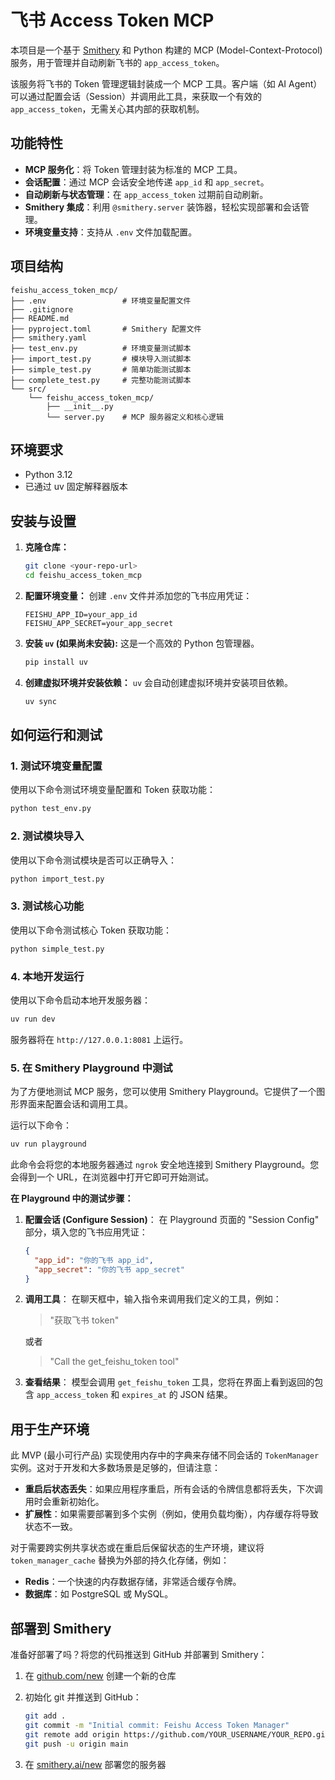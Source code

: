 # 飞书 Access Token MCP

本项目是一个基于 [Smithery](https://smithery.ai/) 和 Python 构建的 MCP (Model-Context-Protocol) 服务，用于管理并自动刷新飞书的 `app_access_token`。

该服务将飞书的 Token 管理逻辑封装成一个 MCP 工具。客户端（如 AI Agent）可以通过配置会话（Session）并调用此工具，来获取一个有效的 `app_access_token`，无需关心其内部的获取机制。

## 功能特性

- **MCP 服务化**：将 Token 管理封装为标准的 MCP 工具。
- **会话配置**：通过 MCP 会话安全地传递 `app_id` 和 `app_secret`。
- **自动刷新与状态管理**：在 `app_access_token` 过期前自动刷新。
- **Smithery 集成**：利用 `@smithery.server` 装饰器，轻松实现部署和会话管理。
- **环境变量支持**：支持从 `.env` 文件加载配置。

## 项目结构

```
feishu_access_token_mcp/
├── .env                 # 环境变量配置文件
├── .gitignore
├── README.md
├── pyproject.toml       # Smithery 配置文件
├── smithery.yaml
├── test_env.py          # 环境变量测试脚本
├── import_test.py       # 模块导入测试脚本
├── simple_test.py       # 简单功能测试脚本
├── complete_test.py     # 完整功能测试脚本
└── src/
    └── feishu_access_token_mcp/
        ├── __init__.py
        └── server.py    # MCP 服务器定义和核心逻辑
```

## 环境要求

- Python 3.12
- 已通过 uv 固定解释器版本

## 安装与设置

1. **克隆仓库：**
   ```bash
   git clone <your-repo-url>
   cd feishu_access_token_mcp
   ```

2. **配置环境变量：**
   创建 `.env` 文件并添加您的飞书应用凭证：
   ```env
   FEISHU_APP_ID=your_app_id
   FEISHU_APP_SECRET=your_app_secret
   ```

3. **安装 `uv` (如果尚未安装):**
   这是一个高效的 Python 包管理器。
   ```bash
   pip install uv
   ```

4. **创建虚拟环境并安装依赖：**
   `uv` 会自动创建虚拟环境并安装项目依赖。
   ```bash
   uv sync
   ```

## 如何运行和测试

### 1. 测试环境变量配置

使用以下命令测试环境变量配置和 Token 获取功能：

```bash
python test_env.py
```

### 2. 测试模块导入

使用以下命令测试模块是否可以正确导入：

```bash
python import_test.py
```

### 3. 测试核心功能

使用以下命令测试核心 Token 获取功能：

```bash
python simple_test.py
```

### 4. 本地开发运行

使用以下命令启动本地开发服务器：

```bash
uv run dev
```

服务器将在 `http://127.0.0.1:8081` 上运行。

### 5. 在 Smithery Playground 中测试

为了方便地测试 MCP 服务，您可以使用 Smithery Playground。它提供了一个图形界面来配置会话和调用工具。

运行以下命令：

```bash
uv run playground
```

此命令会将您的本地服务器通过 `ngrok` 安全地连接到 Smithery Playground。您会得到一个 URL，在浏览器中打开它即可开始测试。

**在 Playground 中的测试步骤：**

1. **配置会话 (Configure Session)**：
   在 Playground 页面的 "Session Config" 部分，填入您的飞书应用凭证：
   ```json
   {
     "app_id": "你的飞书 app_id",
     "app_secret": "你的飞书 app_secret"
   }
   ```
2. **调用工具**：
   在聊天框中，输入指令来调用我们定义的工具，例如：
   > "获取飞书 token"

   或者

   > "Call the get_feishu_token tool"

3. **查看结果**：
   模型会调用 `get_feishu_token` 工具，您将在界面上看到返回的包含 `app_access_token` 和 `expires_at` 的 JSON 结果。

## 用于生产环境

此 MVP (最小可行产品) 实现使用内存中的字典来存储不同会话的 `TokenManager` 实例。这对于开发和大多数场景是足够的，但请注意：

- **重启后状态丢失**：如果应用程序重启，所有会话的令牌信息都将丢失，下次调用时会重新初始化。
- **扩展性**：如果需要部署到多个实例（例如，使用负载均衡），内存缓存将导致状态不一致。

对于需要跨实例共享状态或在重启后保留状态的生产环境，建议将 `token_manager_cache` 替换为外部的持久化存储，例如：
- **Redis**：一个快速的内存数据存储，非常适合缓存令牌。
- **数据库**：如 PostgreSQL 或 MySQL。

## 部署到 Smithery

准备好部署了吗？将您的代码推送到 GitHub 并部署到 Smithery：

1. 在 [github.com/new](https://github.com/new) 创建一个新的仓库

2. 初始化 git 并推送到 GitHub：
   ```bash
   git add .
   git commit -m "Initial commit: Feishu Access Token Manager"
   git remote add origin https://github.com/YOUR_USERNAME/YOUR_REPO.git
   git push -u origin main
   ```

3. 在 [smithery.ai/new](https://smithery.ai/new) 部署您的服务器